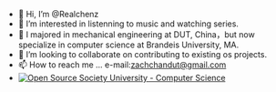 - 👋 Hi, I’m @Realchenz
- 👀 I’m interested in listenning to music and watching series.
- 🌱 I majored in mechanical engineering at DUT, China，but now specialize in computer science at Brandeis University, MA.
- 💞️ I’m looking to collaborate on contributing to existing os projects.
- 📫 How to reach me ... e-mail:zachchandut@gmail.com
- [![Open Source Society University - Computer Science](https://img.shields.io/badge/OSSU-computer--science-blue.svg)](https://github.com/ossu/computer-science)

<!---
Realchenz/Realchenz is a ✨ special ✨ repository because its `README.md` (this file) appears on your GitHub profile.
You can click the Preview link to take a look at your changes.
--->
